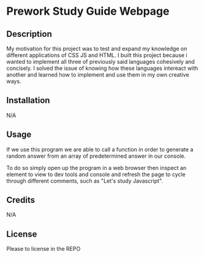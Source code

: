 # Prework Study Guide Webpage

## Description

My motivation for this project was to test and expand my knowledge on different applications of CSS JS and HTML. I built this project because i wanted to implement all three of previously said languages cohesively and concisely. I solved the issue of knowing how these languages intereact with another and learned how to implement and use them in my own creative ways.

## Installation

N/A

## Usage

If we use this program we are able to call a function in order to generate a random answer from an array of predetermined answer in our console.

To do so simply open up the program in a web browser then inspect an element to view to dev tools and console and refresh the page to cycle through different comments, such as "Let's study Javascript".

## Credits

N/A

## License

Please to license in the REPO
